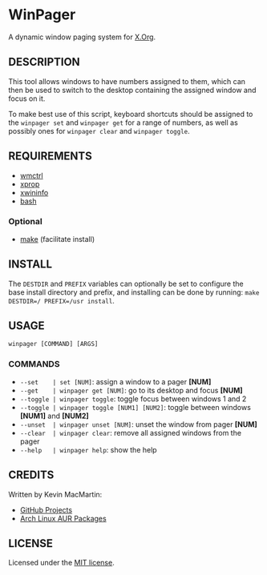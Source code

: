 # WinPager #

A dynamic window paging system for [X.Org](http://www.x.org/wiki).

## DESCRIPTION ##

This tool allows windows to have numbers assigned to them, which can then be used to switch to the desktop containing the assigned window and focus on it.

To make best use of this script, keyboard shortcuts should be assigned to the `winpager set` and `winpager get` for a range of numbers, as well as possibly ones for `winpager clear` and `winpager toggle`.

## REQUIREMENTS ##

* [wmctrl](http://tomas.styblo.name/wmctrl)
* [xprop](http://www.x.org/wiki)
* [xwininfo](http://www.x.org/wiki)
* [bash](http://www.gnu.org/software/bash)

### Optional ###

* [make](http://www.gnu.org/software/make) (facilitate install)

## INSTALL ##

The `DESTDIR` and `PREFIX` variables can optionally be set to configure the base install directory and prefix, and installing can be done by running: `make DESTDIR=/ PREFIX=/usr install`.

## USAGE ##

`winpager [COMMAND] [ARGS]`

### COMMANDS ###

* `--set    | set [NUM]`: assign a window to a pager **[NUM]**
* `--get    | winpager get [NUM]`: go to its desktop and focus **[NUM]**
* `--toggle | winpager toggle`: toggle focus between windows 1 and 2
* `--toggle | winpager toggle [NUM1] [NUM2]`: toggle between windows **[NUM1]** and **[NUM2]**
* `--unset  | winpager unset [NUM]`: unset the window from pager **[NUM]**
* `--clear  | winpager clear`: remove all assigned windows from the pager
* `--help   | winpager help`: show the help

## CREDITS ##

Written by Kevin MacMartin:

* [GitHub Projects](https://github.com/prurigro)
* [Arch Linux AUR Packages](https://aur.archlinux.org/packages/?SeB=m&K=prurigro)

## LICENSE ##

Licensed under the [MIT license](http://opensource.org/licenses/MIT).
